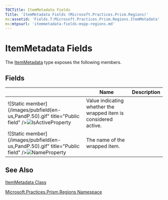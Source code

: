 ```yaml
---
TOCTitle: ItemMetadata Fields
Title: 'ItemMetadata Fields (Microsoft.Practices.Prism.Regions)'
ms:assetid: 'Fields.T:Microsoft.Practices.Prism.Regions.ItemMetadata'
ms:mtpsurl: 'itemmetadata-fields-mspp-regions.md'
---
```


# ItemMetadata Fields

The [ItemMetadata](https://msdn.microsoft.com/library/microsoft.practices.prism.regions.itemmetadata) type exposes the following members.

## Fields


<table>

<thead>
<tr class="header">
<th> </th>
<th>Name</th>
<th>Description</th>
</tr>
</thead>
<tbody>
<tr class="odd">
<td>![Static member](/images/pubfield(en-us,PandP.50).gif" title="Public field" /><img src="https://msdn.microsoft.com/en-us/Gg430953.static.gif)</td>
<td><a href="https://msdn.microsoft.com/library/microsoft.practices.prism.regions.itemmetadata.isactiveproperty">IsActiveProperty</a></td>
<td><div class="summary">
Value indicating whether the wrapped item is considered active.
</div></td>
</tr>
<tr class="even">
<td>![Static member](/images/pubfield(en-us,PandP.50).gif" title="Public field" /><img src="https://msdn.microsoft.com/en-us/Gg430953.static.gif)</td>
<td><a href="https://msdn.microsoft.com/library/microsoft.practices.prism.regions.itemmetadata.nameproperty">NameProperty</a></td>
<td><div class="summary">
The name of the wrapped item.
</div></td>
</tr>
</tbody>
</table>

## See Also
[ItemMetadata Class](https://msdn.microsoft.com/library/microsoft.practices.prism.regions.itemmetadata)

[Microsoft.Practices.Prism.Regions Namespace](https://msdn.microsoft.com/library/microsoft.practices.prism.regions)
